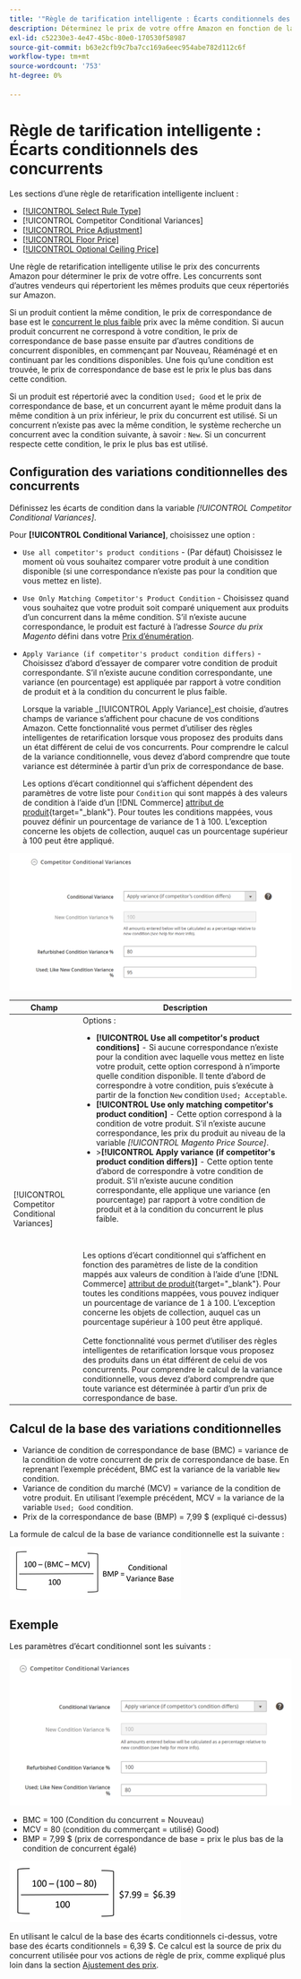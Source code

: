 ```yaml
---
title: '"Règle de tarification intelligente : Écarts conditionnels des concurrents'
description: Déterminez le prix de votre offre Amazon en fonction de la tarification et de l’état de votre concurrent en créant une règle de retarification intelligente.
exl-id: c52230e3-4e47-45bc-80e0-170530f58987
source-git-commit: b63e2cfb9c7ba7cc169a6eec954abe782d112c6f
workflow-type: tm+mt
source-wordcount: '753'
ht-degree: 0%

---
```


# Règle de tarification intelligente : Écarts conditionnels des concurrents

Les sections d’une règle de retarification intelligente incluent :

- [[!UICONTROL Select Rule Type]](./intelligent-repricing-rules.md)
- [!UICONTROL Competitor Conditional Variances]
- [[!UICONTROL Price Adjustment]](./price-adjustment.md)
- [[!UICONTROL Floor Price]](./floor-price.md)
- [[!UICONTROL Optional Ceiling Price]](./optional-ceiling-price.md)

Une règle de retarification intelligente utilise le prix des concurrents Amazon pour déterminer le prix de votre offre. Les concurrents sont d’autres vendeurs qui répertorient les mêmes produits que ceux répertoriés sur Amazon.

Si un produit contient la même condition, le prix de correspondance de base est le [concurrent le plus faible](./lowest-competitor-pricing.md) prix avec la même condition. Si aucun produit concurrent ne correspond à votre condition, le prix de correspondance de base passe ensuite par d’autres conditions de concurrent disponibles, en commençant par Nouveau, Réaménagé et en continuant par les conditions disponibles. Une fois qu’une condition est trouvée, le prix de correspondance de base est le prix le plus bas dans cette condition.

Si un produit est répertorié avec la condition `Used; Good` et le prix de correspondance de base, et un concurrent ayant le même produit dans la même condition à un prix inférieur, le prix du concurrent est utilisé. Si un concurrent n’existe pas avec la même condition, le système recherche un concurrent avec la condition suivante, à savoir : `New`. Si un concurrent respecte cette condition, le prix le plus bas est utilisé.

## Configuration des variations conditionnelles des concurrents

Définissez les écarts de condition dans la variable _[!UICONTROL Competitor Conditional Variances]_.

Pour **[!UICONTROL Conditional Variance]**, choisissez une option :

- `Use all competitor's product conditions` - (Par défaut) Choisissez le moment où vous souhaitez comparer votre produit à une condition disponible (si une correspondance n’existe pas pour la condition que vous mettez en liste).

- `Use Only Matching Competitor's Product Condition` - Choisissez quand vous souhaitez que votre produit soit comparé uniquement aux produits d’un concurrent dans la même condition. S’il n’existe aucune correspondance, le produit est facturé à l’adresse _Source du prix Magento_ défini dans votre [Prix d’énumération](./listing-price.md).

- `Apply Variance (if competitor's product condition differs)` - Choisissez d’abord d’essayer de comparer votre condition de produit correspondante. S’il n’existe aucune condition correspondante, une variance (en pourcentage) est appliquée par rapport à votre condition de produit et à la condition du concurrent le plus faible.

   Lorsque la variable _[!UICONTROL Apply Variance]_est choisie, d’autres champs de variance s’affichent pour chacune de vos conditions Amazon. Cette fonctionnalité vous permet d’utiliser des règles intelligentes de retarification lorsque vous proposez des produits dans un état différent de celui de vos concurrents. Pour comprendre le calcul de la variance conditionnelle, vous devez d’abord comprendre que toute variance est déterminée à partir d’un prix de correspondance de base.

   Les options d’écart conditionnel qui s’affichent dépendent des paramètres de votre liste pour `Condition` qui sont mappés à des valeurs de condition à l’aide d’un [!DNL Commerce] [attribut de produit](https://docs.magento.com/user-guide/catalog/product-attributes.html){target="_blank"}. Pour toutes les conditions mappées, vous pouvez définir un pourcentage de variance de 1 à 100. L’exception concerne les objets de collection, auquel cas un pourcentage supérieur à 100 peut être appliqué.

![Règle de retarification intelligente - Écarts conditionnels des concurrents](assets/amazon-competitor-cond-variances.png)

| Champ | Description |
|--- |--- |
| [!UICONTROL Competitor Conditional Variances] | Options : <ul><li>**[!UICONTROL Use all competitor's product conditions]** - Si aucune correspondance n’existe pour la condition avec laquelle vous mettez en liste votre produit, cette option correspond à n’importe quelle condition disponible. Il tente d’abord de correspondre à votre condition, puis s’exécute à partir de la fonction `New` condition `Used; Acceptable`.</li><li>**[!UICONTROL Use only matching competitor's product condition]** - Cette option correspond à la condition de votre produit. S’il n’existe aucune correspondance, les prix du produit au niveau de la variable _[!UICONTROL Magento Price Source]_.</li><li>>**[!UICONTROL Apply variance (if competitor's product condition differs)]** - Cette option tente d’abord de correspondre à votre condition de produit. S’il n’existe aucune condition correspondante, elle applique une variance (en pourcentage) par rapport à votre condition de produit et à la condition du concurrent le plus faible.</li></ul><br><br>Les options d’écart conditionnel qui s’affichent en fonction des paramètres de liste de la condition mappés aux valeurs de condition à l’aide d’une [!DNL Commerce] [attribut de produit](https://docs.magento.com/user-guide/catalog/product-attributes.html){target="_blank"}. Pour toutes les conditions mappées, vous pouvez indiquer un pourcentage de variance de 1 à 100. L’exception concerne les objets de collection, auquel cas un pourcentage supérieur à 100 peut être appliqué.<br><br>Cette fonctionnalité vous permet d’utiliser des règles intelligentes de retarification lorsque vous proposez des produits dans un état différent de celui de vos concurrents. Pour comprendre le calcul de la variance conditionnelle, vous devez d’abord comprendre que toute variance est déterminée à partir d’un prix de correspondance de base. |

## Calcul de la base des variations conditionnelles

- Variance de condition de correspondance de base (BMC) = variance de la condition de votre concurrent de prix de correspondance de base. En reprenant l’exemple précédent, BMC est la variance de la variable `New` condition.
- Variance de condition du marché (MCV) = variance de la condition de votre produit. En utilisant l’exemple précédent, MCV = la variance de la variable `Used; Good` condition.
- Prix de la correspondance de base (BMP) = 7,99 $ (expliqué ci-dessus)

La formule de calcul de la base de variance conditionnelle est la suivante :

![formule de calcul de la base des écarts conditionnels](assets/amazon-cond-variance-calc-1.png)

## Exemple

Les paramètres d’écart conditionnel sont les suivants :

![exemple de paramètres d’écart conditionnel](assets/amazon-cond-variances.png)

- BMC = 100 (Condition du concurrent = Nouveau)
- MCV = 80 (condition du commerçant = utilisé) Good)
- BMP = 7,99 $ (prix de correspondance de base = prix le plus bas de la condition de concurrent égalé)

![exemple de calcul de base d&#39;écart conditionnel](assets/amazon-cond-variance-calc-2.png)

En utilisant le calcul de la base des écarts conditionnels ci-dessus, votre base des écarts conditionnels = 6,39 $. Ce calcul est la source de prix du concurrent utilisée pour vos actions de règle de prix, comme expliqué plus loin dans la section [Ajustement des prix](./price-adjustment.md).

